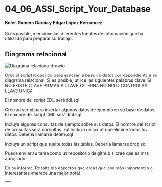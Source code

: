 # 04_06_ASSI_Script_Your_Database
#### Belén Gamero García y Edgar López Hernández

Si es posible, mencione las diferentes fuentes de información que ha utilizado para preparar su trabajo.

## Diagrama relacional
![Diagrama relacional drawio](https://user-images.githubusercontent.com/91567318/213511460-08a0d8f9-151e-412f-8b9b-2aa9e788e218.png)

Cree el script requerido para generar la base de datos correspondiente a su diagrama relacional.
Si es posible, utilice las siguientes palabras clave.
SI NO EXISTE
CLAVE PRIMARIA
CLAVE EXTERNA
NO NULO
CONTROLAR
LLAVE UNICA

El nombre del script DDL será ddl.sql

Cree un script para insertar algunos datos de ejemplo en su base de datos. El nombre del script DML será dml.sql

Incluya algunas consultas de ejemplo sobre sus datos. El nombre del script de consultas será consultas.
sql
Incluya un script que elimine todos los datos. Debería llamarse delete.sql

Incluya un script que suelte todas las tablas. Debería llamarse drop.sql

Puede enviar su tarea como un repositorio de github si cree que es más apropiado.

En su informe,
Resalta los aspectos que creas que son más importantes e interesantes (merece una mejor nota).

"""

